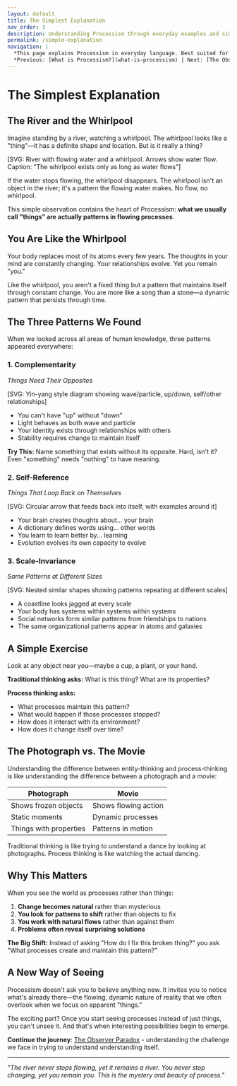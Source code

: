 ```yaml
---
layout: default
title: The Simplest Explanation
nav_order: 3
description: Understanding Processism through everyday examples and simple metaphors
permalink: /simple-explanation
navigation: |
  *This page explains Processism in everyday language. Best suited for everyone.*  
  *Previous: [What is Processism?](what-is-processism) | Next: [The Observer Paradox](observer-paradox)*
---
```


# The Simplest Explanation

## The River and the Whirlpool

Imagine standing by a river, watching a whirlpool. The whirlpool looks like a "thing"—it has a definite shape and location. But is it really a thing?

<div class="diagram-container">
[SVG: River with flowing water and a whirlpool. Arrows show water flow. Caption: "The whirlpool exists only as long as water flows"]
</div>

If the water stops flowing, the whirlpool disappears. The whirlpool isn't an object in the river; it's a pattern the flowing water makes. No flow, no whirlpool.

This simple observation contains the heart of Processism: **what we usually call "things" are actually patterns in flowing processes**.

## You Are Like the Whirlpool

<div class="key-insight">
Your body replaces most of its atoms every few years. The thoughts in your mind are constantly changing. Your relationships evolve. Yet you remain "you."
</div>

Like the whirlpool, you aren't a fixed thing but a pattern that maintains itself through constant change. You are more like a song than a stone—a dynamic pattern that persists through time.

## The Three Patterns We Found

When we looked across all areas of human knowledge, three patterns appeared everywhere:

### 1. Complementarity
*Things Need Their Opposites*

<div class="diagram-container">
[SVG: Yin-yang style diagram showing wave/particle, up/down, self/other relationships]
</div>

- You can't have "up" without "down"
- Light behaves as both wave and particle
- Your identity exists through relationships with others
- Stability requires change to maintain itself

<div class="try-this">
<strong>Try This:</strong> Name something that exists without its opposite. Hard, isn't it? Even "something" needs "nothing" to have meaning.
</div>

### 2. Self-Reference 
*Things That Loop Back on Themselves*

<div class="diagram-container">
[SVG: Circular arrow that feeds back into itself, with examples around it]
</div>

- Your brain creates thoughts about... your brain
- A dictionary defines words using... other words
- You learn to learn better by... learning
- Evolution evolves its own capacity to evolve

### 3. Scale-Invariance
*Same Patterns at Different Sizes*

<div class="diagram-container">
[SVG: Nested similar shapes showing patterns repeating at different scales]
</div>

- A coastline looks jagged at every scale
- Your body has systems within systems within systems
- Social networks form similar patterns from friendships to nations
- The same organizational patterns appear in atoms and galaxies

## A Simple Exercise

Look at any object near you—maybe a cup, a plant, or your hand.

<div class="try-this">
<strong>Traditional thinking asks:</strong> What is this thing? What are its properties?

<strong>Process thinking asks:</strong> 
- What processes maintain this pattern?
- What would happen if those processes stopped?
- How does it interact with its environment?
- How does it change itself over time?
</div>

## The Photograph vs. The Movie

Understanding the difference between entity-thinking and process-thinking is like understanding the difference between a photograph and a movie:

| Photograph | Movie |
|------------|-------|
| Shows frozen objects | Shows flowing action |
| Static moments | Dynamic processes |
| Things with properties | Patterns in motion |

Traditional thinking is like trying to understand a dance by looking at photographs. Process thinking is like watching the actual dancing.

## Why This Matters

When you see the world as processes rather than things:

1. **Change becomes natural** rather than mysterious
2. **You look for patterns to shift** rather than objects to fix
3. **You work with natural flows** rather than against them
4. **Problems often reveal surprising solutions**

<div class="key-insight">
<strong>The Big Shift:</strong> Instead of asking "How do I fix this broken thing?" you ask "What processes create and maintain this pattern?"
</div>

## A New Way of Seeing

Processism doesn't ask you to believe anything new. It invites you to notice what's already there—the flowing, dynamic nature of reality that we often overlook when we focus on apparent "things."

The exciting part? Once you start seeing processes instead of just things, you can't unsee it. And that's when interesting possibilities begin to emerge.

**Continue the journey**: [The Observer Paradox](observer-paradox) - understanding the challenge we face in trying to understand understanding itself.

---

*"The river never stops flowing, yet it remains a river. You never stop changing, yet you remain you. This is the mystery and beauty of process."*